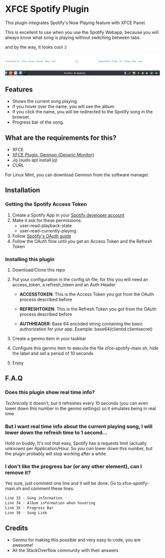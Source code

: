 # XFCE Spotify Plugin

This plugin integrates Spotify's Now Playing feature with XFCE Panel.

This is excellent to use when you use the Spotify Webapp, because you will always know what song is playing without switching between tabs.

and by the way, it looks cool :)

![example](example.png)

## Features

- Shows the current song playing.
- If you hover over the name, you will see the album
- If you click the name, you will be redirected to the Spotify song in the browser.
- Progress bar of the song.

## What are the requirements for this?

- XFCE
- [XFCE Plugin: Genmon (Generic Monitor)](https://goodies.xfce.org/projects/panel-plugins/xfce4-genmon-plugin)
- Jq (sudo apt install jq)
- CURL

For Linux Mint, you can download Genmon from the software manager.

## Installation

### Getting the Spotify Access Token
1. Create a Spotify App in your [Spotify developer account](https://developer.spotify.com/dashboard/)
2. Make it ask for these permissions:
    - user-read-playback-state
    - user-read-currently-playing
3. Follow [Spotify's OAuth guide](https://developer.spotify.com/documentation/general/guides/authorization-guide/)
4. Follow the OAuth flow until you get an Access Token and the Refresh Token

### Installing this plugin
1. Download/Clone this repo
2. Put your configuration in the config.sh file, for this you will need an access_token, a refresh_token and an Auth Header
    
    - **ACCESSTOKEN**: This is the Access Token you got from the OAuth process described before

    - **REFRESHTOKEN**: This is the Refresh Token you got from the OAuth process described before

    - **AUTHHEADER**: Base 64 encoded string containing the basic authorization for your app. Example: base64(clientid:clientsecret)

3. Create a genmo item in your taskbar
4. Configure this genmo item to execute the file xfce-spotify-main.sh, hide the label and set a period of 10 seconds
5. Enjoy

## F.A.Q

### **Does this plugin show real time info?**

*Technically* it doesn't, but it refreshes every 10 seconds (you can even lower down this number in the genmo settings) so it emulates being in real time

### **But I want real time info about the current playing song, I will lower down the refresh time to 1 second...**

Hold on buddy, It's not that easy, Spotify has a requests limit (actually unknown) per Application/Hour. So *you can* lower down this number, but the plugin probably will stop working after a while.

### **I don't like the progress bar (or any other element), can I remove it?**

Yes sure, just comment one line and it will be done. Go to xfce-spotify-main.sh and comment these lines:

    Line 33 - Song information
    Line 34 - Album information when hovering
    Line 35 - Progress Bar
    Line 36 - Song Link

## Credits

- Genmo for making this possible and very easy to code, you are awesome!
- All the StackOverflow community with their answers